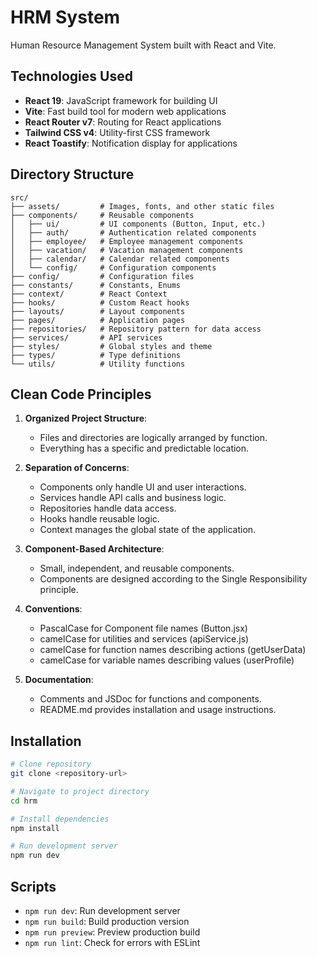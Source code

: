 # HRM System

Human Resource Management System built with React and Vite.

## Technologies Used

- **React 19**: JavaScript framework for building UI
- **Vite**: Fast build tool for modern web applications
- **React Router v7**: Routing for React applications
- **Tailwind CSS v4**: Utility-first CSS framework
- **React Toastify**: Notification display for applications

## Directory Structure

```
src/
├── assets/         # Images, fonts, and other static files
├── components/     # Reusable components
│   ├── ui/         # UI components (Button, Input, etc.)
│   ├── auth/       # Authentication related components
│   ├── employee/   # Employee management components
│   ├── vacation/   # Vacation management components
│   ├── calendar/   # Calendar related components
│   └── config/     # Configuration components
├── config/         # Configuration files
├── constants/      # Constants, Enums
├── context/        # React Context
├── hooks/          # Custom React hooks
├── layouts/        # Layout components
├── pages/          # Application pages
├── repositories/   # Repository pattern for data access
├── services/       # API services
├── styles/         # Global styles and theme
├── types/          # Type definitions
└── utils/          # Utility functions
```

## Clean Code Principles

1. **Organized Project Structure**: 
   - Files and directories are logically arranged by function.
   - Everything has a specific and predictable location.

2. **Separation of Concerns**:
   - Components only handle UI and user interactions.
   - Services handle API calls and business logic.
   - Repositories handle data access.
   - Hooks handle reusable logic.
   - Context manages the global state of the application.

3. **Component-Based Architecture**:
   - Small, independent, and reusable components.
   - Components are designed according to the Single Responsibility principle.

4. **Conventions**:
   - PascalCase for Component file names (Button.jsx)
   - camelCase for utilities and services (apiService.js)
   - camelCase for function names describing actions (getUserData)
   - camelCase for variable names describing values (userProfile)

5. **Documentation**:
   - Comments and JSDoc for functions and components.
   - README.md provides installation and usage instructions.

## Installation

```bash
# Clone repository
git clone <repository-url>

# Navigate to project directory
cd hrm

# Install dependencies
npm install

# Run development server
npm run dev
```

## Scripts

- `npm run dev`: Run development server
- `npm run build`: Build production version
- `npm run preview`: Preview production build
- `npm run lint`: Check for errors with ESLint